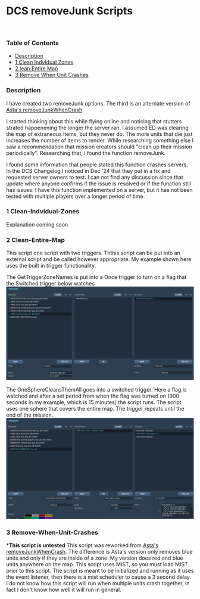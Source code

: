 # DCS removeJunk Scripts
​
### Table of Contents
- [Description](#Description)
- [1 Clean Indvidual Zones](#Clean-Indvidual-Zones)
- [2 lean Entire Map](#Clean-Entire-Map)
- [3 Remove When Unit Crashes](#Remove-When-Unit-Crashes)
​
### Description
I have created two removeJunk options. The third is an alternate version of [Asta's removeJunkWhenCrash](https://github.com/frasta/DCS_script_removeJunkWhenCrash/)

I started thinking about this while flying online and noticing that stutters strated happenening the longer the server ran. I assumed ED was clearing the map of extraneous items, but they never do. The more units that die just increases the number of items to render. While researching something else I saw a recommendation that mission creators should "clean up their mission periodically". Researching that, I found the function removeJunk.

I found some information that people stated this function crashes servers. In the DCS Changelog I noticed in Dec '24 that they put in a fix and requested server owners to test. I can not find any discussion since that update where anyone confirms if the issue is resolved or if the function still has issues. I have this function implemented on a server, but it has not been tested with multiple players over a longer period of time.
​
### 1 Clean-Indvidual-Zones
Explanation coming soon
​
### 2 Clean-Entire-Map
This script one script with two triggers. Ththis script can be put into an external script and be called however appropriate. My example shown here uses the built in trigger functionality. 

The GetTriggerZoneNames is put into a Once trigger to turn on a flag that the Switched trigger below watches 
![Image](readme_images/MultipleZones-1.png)

The OneSphereCleansThemAll goes into a switched trigger. Here a flag is watched and after a set period from when the flag was turned on (900 seconds in my example, which is 15 minutes) the script runs. The script uses one sphere that covers the entire map. The trigger repeats until the end of the mission.
![Image](readme_images/MultipleZones-2.png)


### 3 Remove-When-Unit-Crashes
*****This script is untested****
This script was reworked from [Asta's removeJunkWhenCrash](https://github.com/frasta/DCS_script_removeJunkWhenCrash/). The difference is Asta's version only removes blue units and only if they are inside of a zone. My version does red and blue units anywhere on the map. This script uses MIST, so you must load MIST prior to this script. The script is meant to be initialized and running as it uses the event listener, then there is a mist scheduler to cause a 3 second delay. I do not know how this script will run when multiple units crash together, in fact I don't know how well it will run in general.
​
